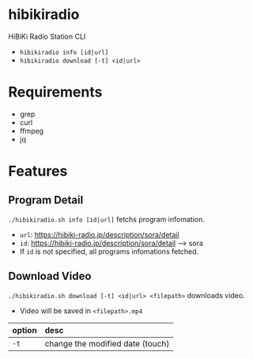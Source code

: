 # hibikiradio
HiBiKi Radio Station CLI
- `hibikiradio info [id|url]`
- `hibikiradio download [-t] <id|url>`

# Requirements

- grep
- curl
- ffmpeg
- jq

# Features

## Program Detail

`./hibikiradio.sh info [id|url]` fetchs program infomation.
- `url`: https://hibiki-radio.jp/description/sora/detail
- `id`: https://hibiki-radio.jp/description/sora/detail --> sora
- If `id` is not specified, all programs infomations fetched.

## Download Video

`./hibikiradio.sh download [-t] <id|url> <filepath>` downloads video.
- Video will be saved in `<filepath>.mp4`

|option|desc|
|:-----|:---|
|`-t`  |change the modified date (touch)|
